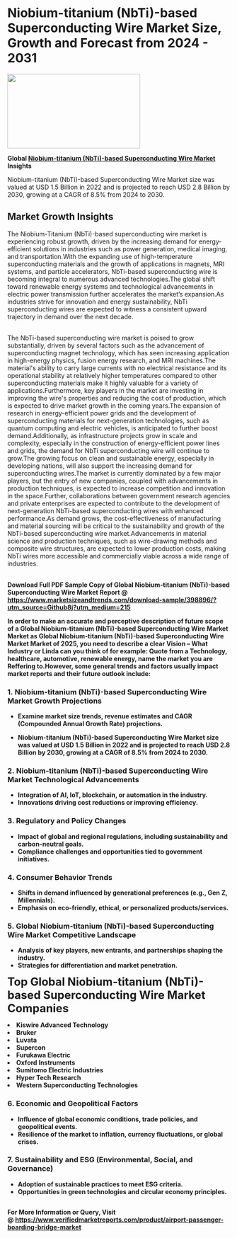 <H1>Niobium-titanium (NbTi)-based Superconducting Wire Market Size, Growth and Forecast from 2024 - 2031</H1><img class="aligncenter size-medium wp-image-584254" src="https://thirdeyenews.in/wp-content/uploads/2024/09/Global-Market-Research-300x168.jpeg" alt="" width="300" height="168" /><p><strong>Global&nbsp;<a href="https://www.marketsizeandtrends.com/download-sample/398896/?utm_source=Github8j?utm_medium=215">Niobium-titanium (NbTi)-based Superconducting Wire Market</a> Insights</strong></p><p>Niobium-titanium (NbTi)-based Superconducting Wire Market size was valued at USD 1.5 Billion in 2022 and is projected to reach USD 2.8 Billion by 2030, growing at a CAGR of 8.5% from 2024 to 2030.</p><p><h2>Market Growth Insights</h2> <p>The Niobium-Titanium (NbTi)-based superconducting wire market is experiencing robust growth, driven by the increasing demand for energy-efficient solutions in industries such as power generation, medical imaging, and transportation.With the expanding use of high-temperature superconducting materials and the growth of applications in magnets, MRI systems, and particle accelerators, NbTi-based superconducting wire is becoming integral to numerous advanced technologies.The global shift toward renewable energy systems and technological advancements in electric power transmission further accelerates the market’s expansion.As industries strive for innovation and energy sustainability, NbTi superconducting wires are expected to witness a consistent upward trajectory in demand over the next decade.<br><br><strong></strong></p> <p>The NbTi-based superconducting wire market is poised to grow substantially, driven by several factors such as the advancement of superconducting magnet technology, which has seen increasing application in high-energy physics, fusion energy research, and MRI machines.The material's ability to carry large currents with no electrical resistance and its operational stability at relatively higher temperatures compared to other superconducting materials make it highly valuable for a variety of applications.Furthermore, key players in the market are investing in improving the wire's properties and reducing the cost of production, which is expected to drive market growth in the coming years.The expansion of research in energy-efficient power grids and the development of superconducting materials for next-generation technologies, such as quantum computing and electric vehicles, is anticipated to further boost demand.Additionally, as infrastructure projects grow in scale and complexity, especially in the construction of energy-efficient power lines and grids, the demand for NbTi superconducting wire will continue to grow.The growing focus on clean and sustainable energy, especially in developing nations, will also support the increasing demand for superconducting wires.The market is currently dominated by a few major players, but the entry of new companies, coupled with advancements in production techniques, is expected to increase competition and innovation in the space.Further, collaborations between government research agencies and private enterprises are expected to contribute to the development of next-generation NbTi-based superconducting wires with enhanced performance.As demand grows, the cost-effectiveness of manufacturing and material sourcing will be critical to the sustainability and growth of the NbTi-based superconducting wire market.Advancements in material science and production techniques, such as wire-drawing methods and composite wire structures, are expected to lower production costs, making NbTi wires more accessible and commercially viable across a wide range of industries.<br><br><strong></p><p><span class=""><strong>Download Full PDF Sample Copy of Global Niobium-titanium (NbTi)-based Superconducting Wire Market Report</strong> @ <a href="https://www.marketsizeandtrends.com/download-sample/398896/?utm_source=Github8j?utm_medium=215" target="_blank">https://www.marketsizeandtrends.com/download-sample/398896/?utm_source=Github8j?utm_medium=215</a></span></p><p>In order to make an accurate and perceptive description of future scope of a Global&nbsp;Niobium-titanium (NbTi)-based Superconducting Wire Market Market as Global&nbsp;Niobium-titanium (NbTi)-based Superconducting Wire Market Market of 2025, you need to describe a clear Vision &ndash; What Industry or Linda can you think of for example: Quote from a Technology, healthcare, automotive, renewable energy, name the market you are Reffering to.However, some general trends and factors usually impact market reports and their future outlook include:</p><h3>1.&nbsp;<strong>Niobium-titanium (NbTi)-based Superconducting Wire Market Growth Projections</strong></h3><ul><li>Examine market size trends, revenue estimates and CAGR (Compounded Annual Growth Rate) projections.</li><li><p>Niobium-titanium (NbTi)-based Superconducting Wire Market size was valued at USD 1.5 Billion in 2022 and is projected to reach USD 2.8 Billion by 2030, growing at a CAGR of 8.5% from 2024 to 2030.</p></li></ul><h3>2.&nbsp;<strong>Niobium-titanium (NbTi)-based Superconducting Wire Market Technological Advancements</strong></h3><ul><li>Integration of AI, IoT, blockchain, or automation in the industry.</li><li>Innovations driving cost reductions or improving efficiency.</li></ul><h3>3.&nbsp;<strong>Regulatory and Policy Changes</strong></h3><ul><li>Impact of global and regional regulations, including sustainability and carbon-neutral goals.</li><li>Compliance challenges and opportunities tied to government initiatives.</li></ul><h3>4.&nbsp;<strong>Consumer Behavior Trends</strong></h3><ul><li>Shifts in demand influenced by generational preferences (e.g., Gen Z, Millennials).</li><li>Emphasis on eco-friendly, ethical, or personalized products/services.</li></ul><h3>5.&nbsp;<strong>Global Niobium-titanium (NbTi)-based Superconducting Wire Market Competitive Landscape</strong></h3><ul><li>Analysis of key players, new entrants, and partnerships shaping the industry.</li><li>Strategies for differentiation and market penetration.</li></ul><p data-pm-slice="1 1 []"><span style="color: inherit; font-family: inherit; font-size: 25px;">Top Global Niobium-titanium (NbTi)-based Superconducting Wire Market Companies</span></p><div class="" data-test-id=""><p><li>Kiswire Advanced Technology</li><li> Bruker</li><li> Luvata</li><li> Supercon</li><li> Furukawa Electric</li><li> Oxford Instruments</li><li> Sumitomo Electric Industries</li><li> Hyper Tech Research</li><li> Western Superconducting Technologies</li></p></div><h3>6.&nbsp;<strong>Economic and Geopolitical Factors</strong></h3><ul><li>Influence of global economic conditions, trade policies, and geopolitical events.</li><li>Resilience of the market to inflation, currency fluctuations, or global crises.</li></ul><h3>7.&nbsp;<strong>Sustainability and ESG (Environmental, Social, and Governance)</strong></h3><ul><li>Adoption of sustainable practices to meet ESG criteria.</li><li>Opportunities in green technologies and circular economy principles.</li></ul><h2><strong style="font-size: 14px;">For More Information or Query, Visit @&nbsp;</strong><a style="background-color: #ffffff; font-size: 14px;" href="https://www.marketsizeandtrends.com/report/niobium-titanium-nbti-based-superconducting-wire-market/" target="_blank">https://www.verifiedmarketreports.com/product/airport-passenger-boarding-bridge-market</a></h2>